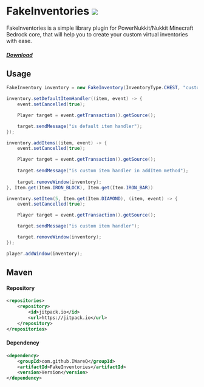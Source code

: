# FakeInventories [![](https://jitpack.io/v/IWareQ/FakeInventories.svg)](https://jitpack.io/#IWareQ/FakeInventories)

FakeInventories is a simple library plugin for PowerNukkit/Nukkit Minecraft Bedrock core, that will help you to create
your custom virtual inventories with ease.

##### [Download](https://github.com/IWareQ/FakeInventories/releases)

## Usage

```java
FakeInventory inventory = new FakeInventory(InventoryType.CHEST, "custom title");

inventory.setDefaultItemHandler((item, event) -> {
    event.setCancelled(true);

    Player target = event.getTransaction().getSource();

    target.sendMessage("is default item handler");
});

inventory.addItems((item, event) -> {
    event.setCancelled(true);

    Player target = event.getTransaction().getSource();
    
    target.sendMessage("is custom item handler in addItem method");
    
    target.removeWindow(inventory);
}, Item.get(Item.IRON_BLOCK), Item.get(Item.IRON_BAR))

inventory.setItem(5, Item.get(Item.DIAMOND), (item, event) -> {
    event.setCancelled(true);

    Player target = event.getTransaction().getSource();

    target.sendMessage("is custom item handler");

    target.removeWindow(inventory);
});

player.addWindow(inventory);
```

## Maven

#### Repository

```xml
<repositories>
    <repository>
        <id>jitpack.io</id>
        <url>https://jitpack.io</url>
    </repository>
</repositories>
```

#### Dependency
```xml
<dependency>
    <groupId>com.github.IWareQ</groupId>
    <artifactId>FakeInventories</artifactId>
    <version>Version</version>
</dependency>
```